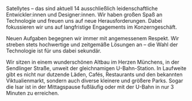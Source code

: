 Satellytes – das sind aktuell 14 ausschließlich leidenschaftliche Entwickler:innen und Designer:innen. Wir haben großen Spaß an Technologie und freuen uns auf neue Herausforderungen. Dabei fokussieren wir uns auf langfristige Engagements im Konzerngeschäft.

Neuen Aufgaben begegnen wir immer mit angemessenem Respekt. Wir streben stets hochwertige und zeitgemäße Lösungen an – die Wahl der Technologie ist für uns dabei sekundär.

Wir sitzen in einem wunderschönen Altbau im Herzen Münchens, in der Sendlinger Straße, unweit der gleichnamigen U-Bahn-Station. In Laufweite gibt es nicht nur dutzende Läden, Cafés, Restaurants und den bekannten Viktualienmarkt, sondern auch diverse kleinere und größere Parks. Sogar die Isar ist in der Mittagspause fußläufig oder mit der U-Bahn in nur 3 Minuten zu erreichen.
